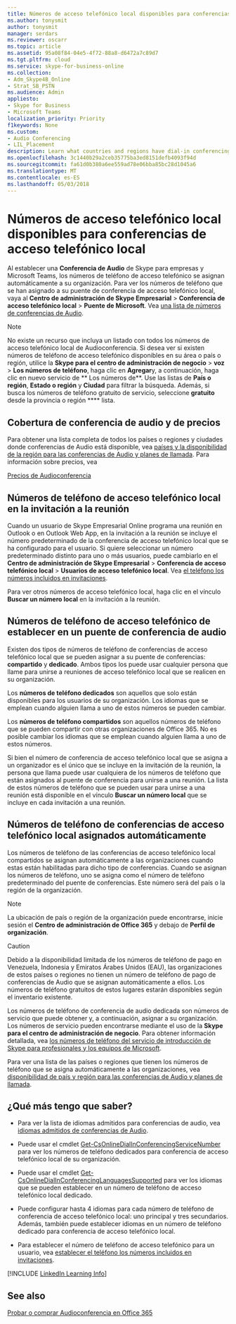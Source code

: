 ```yaml
---
title: Números de acceso telefónico local disponibles para conferencias de acceso telefónico local
ms.author: tonysmit
author: tonysmit
manager: serdars
ms.reviewer: oscarr
ms.topic: article
ms.assetid: 95a08f84-04e5-4f72-88a8-d6472a7c89d7
ms.tgt.pltfrm: cloud
ms.service: skype-for-business-online
ms.collection:
- Adm_Skype4B_Online
- Strat_SB_PSTN
ms.audience: Admin
appliesto:
- Skype for Business
- Microsoft Teams
localization_priority: Priority
f1keywords: None
ms.custom:
- Audio Conferencing
- LIL_Placement
description: Learn what countries and regions have dial-in conferencing numbers, and how they are automatically assigned.
ms.openlocfilehash: 3c1440b29a2ceb35775ba3ed8151defb4093f94d
ms.sourcegitcommit: fa61d0b380a6ee559ad78e06bba85bc28d1045a6
ms.translationtype: MT
ms.contentlocale: es-ES
ms.lasthandoff: 05/03/2018
---
```

# <a name="phone-numbers-for-audio-conferencing"></a>Números de acceso telefónico local disponibles para conferencias de acceso telefónico local

Al establecer una **Conferencia de Audio** de Skype para empresas y Microsoft Teams, los números de teléfono de acceso telefónico se asignan automáticamente a su organización. Para ver los números de teléfono que se han asignado a su puente de conferencia de acceso telefónico local, vaya al **Centro de administración de Skype Empresarial** > **Conferencia de acceso telefónico local** > **Puente de Microsoft**. Vea [una lista de números de conferencias de Audio](see-a-list-of-audio-conferencing-numbers.md).
  
> [!NOTE]
> No existe un recurso que incluya un listado con todos los números de acceso telefónico local de Audioconferencia. Si desea ver si existen números de teléfono de acceso telefónico disponibles en su área o país o región, utilice la **Skype para el centro de administración de negocio** > **voz** > **Los números de teléfono**, haga clic en **Agregar**y, a continuación, haga clic en nuevo servicio de ** Los números de**. Use las listas de **País o región**, **Estado o región** y **Ciudad** para filtrar la búsqueda. Además, si busca los números de teléfono gratuito de servicio, seleccione **gratuito** desde la provincia o región **** lista.
  
## <a name="audio-conferencing-coverage-and-pricing"></a>Cobertura de conferencia de audio y de precios

Para obtener una lista completa de todos los países o regiones y ciudades donde conferencias de Audio está disponible, vea [países y la disponibilidad de la región para las conferencias de Audio y planes de llamada](../country-and-region-availability-for-audio-conferencing-and-calling-plans/country-and-region-availability-for-audio-conferencing-and-calling-plans.md). Para información sobre precios, vea 
  
[Precios de Audioconferencia](https://products.office.com/en-us/skype-for-business/audio-conferencing#Requirements)
  
## <a name="dial-in-phone-numbers-in-a-meeting-invite"></a>Números de teléfono de acceso telefónico local en la invitación a la reunión

Cuando un usuario de Skype Empresarial Online programa una reunión en Outlook o en Outlook Web App, en la invitación a la reunión se incluye el número predeterminado de la conferencia de acceso telefónico local que se ha configurado para el usuario. Si quiere seleccionar un número predeterminado distinto para uno o más usuarios, puede cambiarlo en el **Centro de administración de Skype Empresarial** > **Conferencia de acceso telefónico local** > **Usuarios de acceso telefónico local**. Vea [el teléfono los números incluidos en invitaciones](set-the-phone-numbers-included-on-invites.md).
  
Para ver otros números de acceso telefónico local, haga clic en el vínculo **Buscar un número local** en la invitación a la reunión.
  
## <a name="dial-in-phone-numbers-set-on-an-audio-conferencing-bridge"></a>Números de teléfono de acceso telefónico de establecer en un puente de conferencia de audio

Existen dos tipos de números de teléfono de conferencias de acceso telefónico local que se pueden asignar a su puente de conferencias: **compartido** y **dedicado**. Ambos tipos los puede usar cualquier persona que llame para unirse a reuniones de acceso telefónico local que se realicen en su organización.
  
 Los **números de teléfono dedicados** son aquellos que solo están disponibles para los usuarios de su organización. Los idiomas que se emplean cuando alguien llama a uno de estos números se pueden cambiar.
  
 Los **números de teléfono compartidos** son aquellos números de teléfono que se pueden compartir con otras organizaciones de Office 365. No es posible cambiar los idiomas que se emplean cuando alguien llama a uno de estos números.
  
Si bien el número de conferencia de acceso telefónico local que se asigna a un organizador es el único que se incluye en la invitación de la reunión, la persona que llama puede usar cualquiera de los números de teléfono que están asignados al puente de conferencia para unirse a una reunión. La lista de estos números de teléfono que se pueden usar para unirse a una reunión está disponible en el vínculo **Buscar un número local** que se incluye en cada invitación a una reunión.
  
## <a name="automatically-assigned-audio-conferencing-phone-numbers"></a>Números de teléfono de conferencias de acceso telefónico local asignados automáticamente

Los números de teléfono de las conferencias de acceso telefónico local compartidos se asignan automáticamente a las organizaciones cuando estas están habilitadas para dicho tipo de conferencias. Cuando se asignan los números de teléfono, uno se asigna como el número de teléfono predeterminado del puente de conferencias. Este número será del país o la región de la organización.
  
> [!NOTE]
> La ubicación de país o región de la organización puede encontrarse, inicie sesión el **Centro de administración de Office 365** y debajo de **Perfil de organización**. 
  
> [!CAUTION]
> Debido a la disponibilidad limitada de los números de teléfono de pago en Venezuela, Indonesia y Emiratos Árabes Unidos (EAU), las organizaciones de estos países o regiones no tienen un número de teléfono de pago de conferencias de Audio que se asignan automáticamente a ellos. Los números de teléfono gratuitos de estos lugares estarán disponibles según el inventario existente. 
  
Los números de teléfono de conferencia de audio dedicada son números de servicio que puede obtener y, a continuación, asignar a su organización. Los números de servicio pueden encontrarse mediante el uso de la **Skype para el centro de administración de negocio**. Para obtener información detallada, vea [los números de teléfono del servicio de introducción de Skype para profesionales y los equipos de Microsoft](../what-is-phone-system-in-office-365/getting-service-phone-numbers.md).
  
Para ver una lista de las países o regiones que tienen los números de teléfono que se asigna automáticamente a las organizaciones, vea [disponibilidad de país y región para las conferencias de Audio y planes de llamada](../country-and-region-availability-for-audio-conferencing-and-calling-plans/country-and-region-availability-for-audio-conferencing-and-calling-plans.md).
  
## <a name="what-else-should-you-know"></a>¿Qué más tengo que saber?

- Para ver la lista de idiomas admitidos para conferencias de audio, vea [idiomas admitidos de conferencias de Audio](audio-conferencing-supported-languages.md).
    
- Puede usar el cmdlet [Get-CsOnlineDialInConferencingServiceNumber](https://go.microsoft.com/fwlink/?LinkId=617691) para ver los números de teléfono dedicados para conferencia de acceso telefónico local de su organización.
    
- Puede usar el cmdlet [Get-CsOnlineDialInConferencingLanguagesSupported](https://go.microsoft.com/fwlink/?LinkId=617684) para ver los idiomas que se pueden establecer en un número de teléfono de acceso telefónico local dedicado.
    
- Puede configurar hasta 4 idiomas para cada número de teléfono de conferencia de acceso telefónico local: uno principal y tres secundarios. Además, también puede establecer idiomas en un número de teléfono dedicado para conferencia de acceso telefónico local.
    
- Para establecer el número de teléfono de acceso telefónico para un usuario, vea [establecer el teléfono los números incluidos en invitaciones](set-the-phone-numbers-included-on-invites.md).
    
[!INCLUDE [LinkedIn Learning Info](../../common/office/linkedin-learning-info.md)]
   
## <a name="related-topics"></a>See also

[Probar o comprar Audioconferencia en Office 365](../audio-conferencing-in-office-365/try-or-purchase-audio-conferencing-in-office-365.md)
